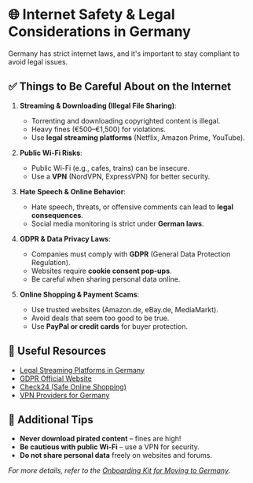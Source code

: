 # 🌐 Internet Safety & Legal Considerations in Germany

Germany has strict internet laws, and it's important to stay compliant to avoid legal issues.

## ✅ Things to Be Careful About on the Internet
1. **Streaming & Downloading (Illegal File Sharing)**:
   - Torrenting and downloading copyrighted content is illegal.
   - Heavy fines (€500–€1,500) for violations.
   - Use **legal streaming platforms** (Netflix, Amazon Prime, YouTube).

2. **Public Wi-Fi Risks**:
   - Public Wi-Fi (e.g., cafes, trains) can be insecure.
   - Use a **VPN** (NordVPN, ExpressVPN) for better security.

3. **Hate Speech & Online Behavior**:
   - Hate speech, threats, or offensive comments can lead to **legal consequences**.
   - Social media monitoring is strict under **German laws**.

4. **GDPR & Data Privacy Laws**:
   - Companies must comply with **GDPR** (General Data Protection Regulation).
   - Websites require **cookie consent pop-ups**.
   - Be careful when sharing personal data online.

5. **Online Shopping & Payment Scams**:
   - Use trusted websites (Amazon.de, eBay.de, MediaMarkt).
   - Avoid deals that seem too good to be true.
   - Use **PayPal or credit cards** for buyer protection.

## 📌 Useful Resources
- [Legal Streaming Platforms in Germany](https://www.verbraucherzentrale.de/wissen/digitale-welt/illegale-streamingdienste-das-sollten-sie-wissen-12092)
- [GDPR Official Website](https://gdpr.eu/)
- [Check24 (Safe Online Shopping)](https://www.check24.de/)
- [VPN Providers for Germany](https://www.comparitech.com/blog/vpn-privacy/best-vpn-germany/)

## 📜 Additional Tips
- **Never download pirated content** – fines are high!
- **Be cautious with public Wi-Fi** – use a VPN for security.
- **Do not share personal data** freely on websites and forums.

_For more details, refer to the [Onboarding Kit for Moving to Germany](../Germany_Onboarding_Kit.md)_.
